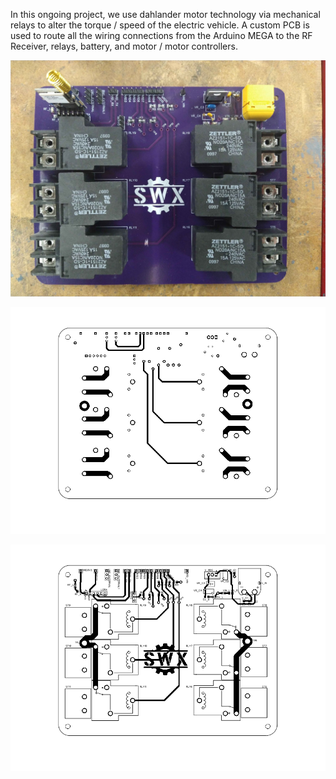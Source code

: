In this ongoing project, we use dahlander motor technology via mechanical relays to alter the torque / speed of the electric vehicle. A custom PCB is used to route all the wiring connections from the Arduino MEGA to the RF Receiver, relays, battery, and motor / motor controllers.

<p align="center">
  <img src="PCB/CircuitBoard.jpg" alt="What is this">
</p>

<p align="center">
  <img src="PCB/PCB_BOTTOM.png" alt="What is this">
</p>

<p align="center">
  <img src="PCB/PCB_TOP.png" alt="What is this">
</p>

